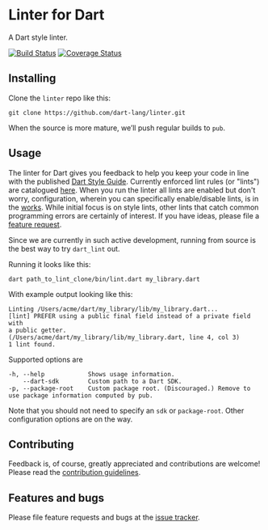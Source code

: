 # Linter for Dart

A Dart style linter.

[![Build Status](https://travis-ci.org/dart-lang/linter.svg)](https://travis-ci.org/dart-lang/linter)
[![Coverage Status](https://coveralls.io/repos/dart-lang/linter/badge.svg)](https://coveralls.io/r/dart-lang/linter)

## Installing

Clone the `linter` repo like this:

    git clone https://github.com/dart-lang/linter.git

When the source is more mature, we’ll push regular builds to `pub`.

## Usage

The linter for Dart gives you feedback to help you keep your code in line with the published [Dart Style Guide](https://www.dartlang.org/articles/style-guide/). Currently enforced lint rules (or "lints") are catalogued [here](http://dart-lang.github.io/linter/lints/).  When you run the linter all lints are enabled but don't worry, configuration, wherein you can specifically enable/disable lints, is in the [works](https://github.com/dart-lang/linter/issues/7).  While initial focus is on style lints, other lints that catch common programming errors are certainly of interest.  If you have ideas, please file a [feature request][tracker].

Since we are currently in such active development, running from source is the best way to try `dart_lint` out.

Running it looks like this:

    dart path_to_lint_clone/bin/lint.dart my_library.dart

With example output looking like this:

    Linting /Users/acme/dart/my_library/lib/my_library.dart...
    [lint] PREFER using a public final field instead of a private field with 
    a public getter.
    (/Users/acme/dart/my_library/lib/my_library.dart, line 4, col 3)
    1 lint found.

Supported options are

    -h, --help            Shows usage information.
        --dart-sdk        Custom path to a Dart SDK.
    -p, --package-root    Custom package root. (Discouraged.) Remove to use package information computed by pub.

Note that you should not need to specify an `sdk` or `package-root`.  Other configuration options are on the way.  


## Contributing

Feedback is, of course, greatly appreciated and contributions are welcome! Please read the
[contribution guidelines](CONTRIBUTING.md).

## Features and bugs

Please file feature requests and bugs at the [issue tracker][tracker].

[tracker]: https://github.com/dart-lang/linter/issues


